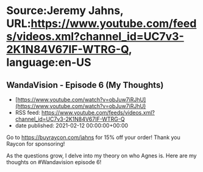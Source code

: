 # Source:Jeremy Jahns, URL:https://www.youtube.com/feeds/videos.xml?channel_id=UC7v3-2K1N84V67IF-WTRG-Q, language:en-US

## WandaVision - Episode 6 (My Thoughts)
 - [https://www.youtube.com/watch?v=obJuw7iRJhU](https://www.youtube.com/watch?v=obJuw7iRJhU)
 - RSS feed: https://www.youtube.com/feeds/videos.xml?channel_id=UC7v3-2K1N84V67IF-WTRG-Q
 - date published: 2021-02-12 00:00:00+00:00

Go to https://buyraycon.com/jahns for 15% off your order!
Thank you Raycon for sponsoring!

As the questions grow, I delve into my theory on who Agnes is. Here are my thoughts on #Wandavision episode 6!

